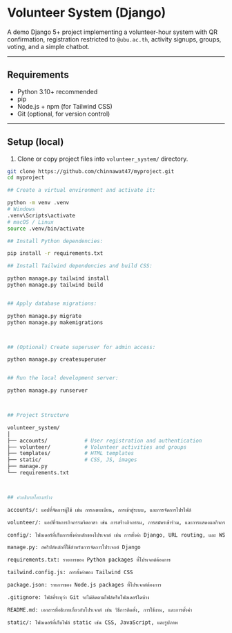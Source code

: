 # Volunteer System (Django)

A demo Django 5+ project implementing a volunteer-hour system with QR confirmation, registration restricted to `@ubu.ac.th`, activity signups, groups, voting, and a simple chatbot.

---

## Requirements

- Python 3.10+ recommended
- pip
- Node.js + npm (for Tailwind CSS)
- Git (optional, for version control)

---

## Setup (local)

1. Clone or copy project files into `volunteer_system/` directory.

```bash
git clone https://github.com/chinnawat47/myproject.git
cd myproject

## Create a virtual environment and activate it:

python -m venv .venv
# Windows
.venv\Scripts\activate
# macOS / Linux
source .venv/bin/activate

## Install Python dependencies:

pip install -r requirements.txt

## Install Tailwind dependencies and build CSS:

python manage.py tailwind install
python manage.py tailwind build


## Apply database migrations:

python manage.py migrate
python manage.py makemigrations



## (Optional) Create superuser for admin access:

python manage.py createsuperuser


## Run the local development server:

python manage.py runserver



## Project Structure

volunteer_system/
│
├── accounts/            # User registration and authentication
├── volunteer/           # Volunteer activities and groups
├── templates/           # HTML templates
├── static/              # CSS, JS, images
├── manage.py
└── requirements.txt



## คำอธิบายโครงสร้าง

accounts/: แอปที่จัดการผู้ใช้ เช่น การลงทะเบียน, การเข้าสู่ระบบ, และการจัดการโปรไฟล์

volunteer/: แอปที่จัดการกิจกรรมจิตอาสา เช่น การสร้างกิจกรรม, การสมัครเข้าร่วม, และการแสดงผลกิจกรรม

config/: โฟลเดอร์ที่เก็บการตั้งค่าหลักของโปรเจกต์ เช่น การตั้งค่า Django, URL routing, และ WSGI/ASGI

manage.py: สคริปต์หลักที่ใช้สำหรับการจัดการโปรเจกต์ Django

requirements.txt: รายการของ Python packages ที่โปรเจกต์ต้องการ

tailwind.config.js: การตั้งค่าของ Tailwind CSS

package.json: รายการของ Node.js packages ที่โปรเจกต์ต้องการ

.gitignore: ไฟล์ที่ระบุว่า Git จะไม่ติดตามไฟล์หรือโฟลเดอร์ใดบ้าง

README.md: เอกสารที่อธิบายเกี่ยวกับโปรเจกต์ เช่น วิธีการติดตั้ง, การใช้งาน, และการตั้งค่า

static/: โฟลเดอร์ที่เก็บไฟล์ static เช่น CSS, JavaScript, และรูปภาพ